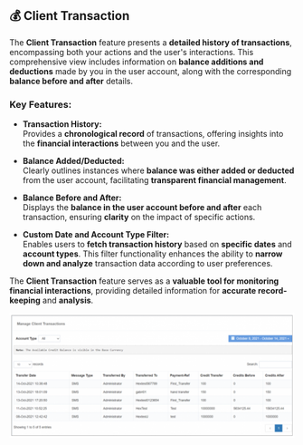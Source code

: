 ## 💰 Client Transaction

The **Client Transaction** feature presents a **detailed history of transactions**, encompassing both your actions and the user's interactions. This comprehensive view includes information on **balance additions and deductions** made by you in the user account, along with the corresponding **balance before and after** details.

### **Key Features:**

- **Transaction History:**  
  Provides a **chronological record** of transactions, offering insights into the **financial interactions** between you and the user.

- **Balance Added/Deducted:**  
  Clearly outlines instances where **balance was either added or deducted** from the user account, facilitating **transparent financial management**.

- **Balance Before and After:**  
  Displays the **balance in the user account before and after** each transaction, ensuring **clarity** on the impact of specific actions.

- **Custom Date and Account Type Filter:**  
  Enables users to **fetch transaction history** based on **specific dates** and **account types**. This filter functionality enhances the ability to **narrow down and analyze** transaction data according to user preferences.

The **Client Transaction** feature serves as a **valuable tool for monitoring financial interactions**, providing detailed information for **accurate record-keeping** and **analysis**.

![Client Transaction](images/clienttransection1.png)
